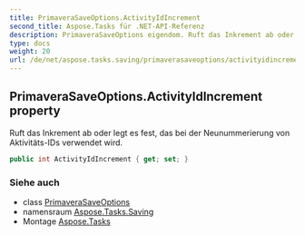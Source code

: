 ```yaml
---
title: PrimaveraSaveOptions.ActivityIdIncrement
second_title: Aspose.Tasks für .NET-API-Referenz
description: PrimaveraSaveOptions eigendom. Ruft das Inkrement ab oder legt es fest das bei der Neunummerierung von AktivitätsIDs verwendet wird.
type: docs
weight: 20
url: /de/net/aspose.tasks.saving/primaverasaveoptions/activityidincrement/
---
```

## PrimaveraSaveOptions.ActivityIdIncrement property

Ruft das Inkrement ab oder legt es fest, das bei der Neunummerierung von Aktivitäts-IDs verwendet wird.

```csharp
public int ActivityIdIncrement { get; set; }
```

### Siehe auch

* class [PrimaveraSaveOptions](../)
* namensraum [Aspose.Tasks.Saving](../../primaverasaveoptions/)
* Montage [Aspose.Tasks](../../../)



